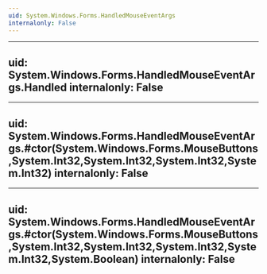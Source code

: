 ```yaml
---
uid: System.Windows.Forms.HandledMouseEventArgs
internalonly: False
---
```


---
uid: System.Windows.Forms.HandledMouseEventArgs.Handled
internalonly: False
---

---
uid: System.Windows.Forms.HandledMouseEventArgs.#ctor(System.Windows.Forms.MouseButtons,System.Int32,System.Int32,System.Int32,System.Int32)
internalonly: False
---

---
uid: System.Windows.Forms.HandledMouseEventArgs.#ctor(System.Windows.Forms.MouseButtons,System.Int32,System.Int32,System.Int32,System.Int32,System.Boolean)
internalonly: False
---
